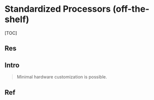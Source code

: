 # Standardized Processors (off-the-shelf)

[TOC]



## Res


## Intro
> Minimal hardware customization is possible.


## Ref

